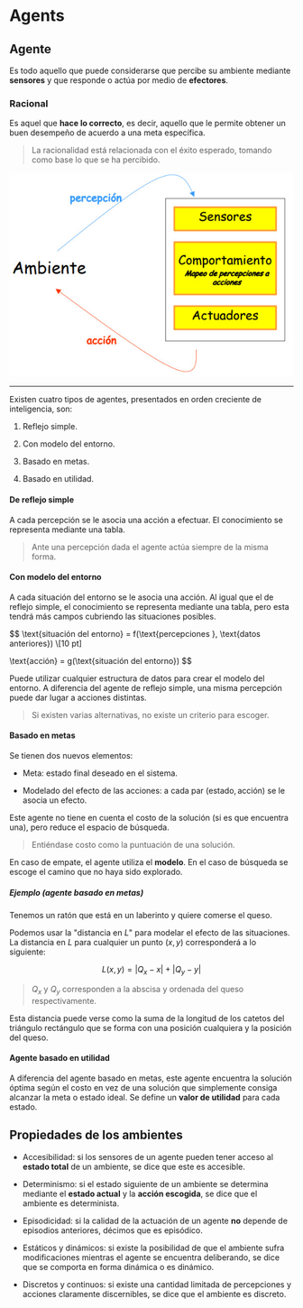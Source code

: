 # Agents

## Agente

Es todo aquello que puede considerarse que percibe su ambiente mediante **sensores** y que responde o actúa por medio de **efectores**.

### Racional

Es aquel que **hace lo correcto**, es decir, aquello que le permite obtener un buen desempeño de acuerdo a una meta específica.

> La racionalidad está relacionada con el éxito esperado, tomando como base lo que se ha percibido.

![general structure of the agents](../../assets/07/Inteligencia_artificial/03_01-general_structure_of_the_agents.jpg)

---

Existen cuatro tipos de agentes, presentados en orden creciente de inteligencia, son:

1. Reflejo simple.

2. Con modelo del entorno.

3. Basado en metas.

4. Basado en utilidad.

#### De reflejo simple

A cada percepción se le asocia una acción a efectuar. El conocimiento se representa mediante una tabla.

> Ante una percepción dada el agente actúa siempre de la misma forma.

#### Con modelo del entorno

A cada situación del entorno se le asocia una acción. Al igual que el de reflejo simple, el conocimiento se representa mediante una tabla, pero esta tendrá más campos cubriendo las situaciones posibles.

$$
\text{situación del entorno} = f(\text{percepciones }, \text{datos anteriores}) \\[10 pt]

\text{acción} = g(\text{situación del entorno})
$$

Puede utilizar cualquier estructura de datos para crear el modelo del entorno. A diferencia del agente de reflejo simple, una misma percepción puede dar lugar a acciones distintas.

> Si existen varias alternativas, no existe un criterio para escoger.

#### Basado en metas

Se tienen dos nuevos elementos:

- Meta: estado final deseado en el sistema.

- Modelado del efecto de las acciones: a cada par $(\text{estado},\text{acción})$ se le asocia un efecto.

Este agente no tiene en cuenta el costo de la solución (si es que encuentra una), pero reduce el espacio de búsqueda.

> Entiéndase costo como la puntuación de una solución.

En caso de empate, el agente utiliza el **modelo**. En el caso de búsqueda se escoge el camino que no haya sido explorado.

##### Ejemplo (agente basado en metas)

Tenemos un ratón que está en un laberinto y quiere comerse el queso.

Podemos usar la "distancia en $L$" para modelar el efecto de las situaciones. La distancia en $L$ para cualquier un punto $(x,y)$ corresponderá a lo siguiente:

$$
L(x, y) = | Q_x - x | + | Q_y - y |
$$

> $Q_x$ y $Q_y$ corresponden a la abscisa y ordenada del queso respectivamente.

Esta distancia puede verse como la suma de la longitud de los catetos del triángulo rectángulo que se forma con una posición cualquiera y la posición del queso.

#### Agente basado en utilidad

A diferencia del agente basado en metas, este agente encuentra la solución óptima según el costo en vez de una solución que simplemente consiga alcanzar la meta o estado ideal. Se define un **valor de utilidad** para cada estado.

## Propiedades de los ambientes

- Accesibilidad: si los sensores de un agente pueden tener acceso al **estado total** de un ambiente, se dice que este es accesible.

- Determinismo: si el estado siguiente de un ambiente se determina mediante el **estado actual** y la **acción escogida**, se dice que el ambiente es determinista.

- Episodicidad: si la calidad de la actuación de un agente **no** depende de episodios anteriores, décimos que es episódico.

- Estáticos y dinámicos: si existe la posibilidad de que el ambiente sufra modificaciones mientras el agente se encuentra deliberando, se dice que se comporta en forma dinámica o es dinámico.

- Discretos y continuos: si existe una cantidad limitada de percepciones y acciones claramente discernibles, se dice que el ambiente es discreto.

